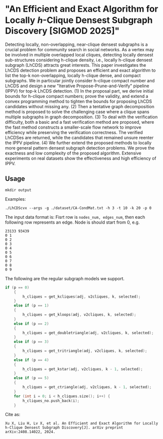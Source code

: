# "An Efficient and Exact Algorithm for Locally ℎ-Clique Densest Subgraph Discovery [SIGMOD 2025]"
Detecting locally, non-overlapping, near-clique densest subgraphs is a crucial problem for community search in social networks. As a vertex may be involved in multiple overlapped local cliques, detecting locally densest sub-structures considering h-clique density, i.e., locally h-clique densest subgraph (LhCDS) attracts great interests. This paper investigates the LhCDS detection problem and proposes an efficient and exact algorithm to list the top-k non-overlapping, locally h-clique dense, and compact subgraphs. We in particular jointly consider h-clique compact number and LhCDS and design a new "Iterative Propose-Prune-and-Verify" pipeline (IPPV) for top-k LhCDS detection. (1) In the proposal part, we derive initial bounds for h-clique compact numbers; prove the validity, and extend a convex programming method to tighten the bounds for proposing LhCDS candidates without missing any. (2) Then a tentative graph decomposition method is proposed to solve the challenging case where a clique spans multiple subgraphs in graph decomposition. (3) To deal with the verification difficulty, both a basic and a fast verification method are proposed, where the fast method constructs a smaller-scale flow network to improve efficiency while preserving the verification correctness. The verified LhCDSes are returned, while the candidates that remained unsure reenter the IPPV pipeline. (4) We further extend the proposed methods to locally more general pattern densest subgraph detection problems. We prove the exactness and low complexity of the proposed algorithm. Extensive experiments on real datasets show the effectiveness and high efficiency of IPPV.
## Usage
`mkdir output` 

 Examples:  

`./LhCDScvx --args -g ./dataset/CA-CondMat.txt -h 3 -t 10 -k 20 -p 0` 

The input data format is: Fisrt row is `nodes_num, edges_num`, then each following row represents an edge. Node is should start from 0, e.g.
```csv
23133 93439
0 1
0 2
0 3
0 4
0 5
0 6
0 7
0 8
0 9
```

The following are the regular subgraph models we support.

``` cpp
if (p == 0)
    {
        h_cliques = get_kcliques(adj, v2cliques, k, selected);
    }
    else if (p == 1)
    {
        h_cliques = get_kloops(adj, v2cliques, k, selected);
    }
    else if (p == 2)
    {
        h_cliques = get_doubletriangle(adj, v2cliques, k, selected);
    }
    else if (p == 3)
    {
        h_cliques = get_tritriangle(adj, v2cliques, k, selected);
    }
    else if (p == 4)
    {
        h_cliques = get_kstar(adj, v2cliques, k - 1, selected);
    }
    else if (p == 5)
    {
        h_cliques = get_ctriangle(adj, v2cliques, k - 1, selected);
    }
    for (int i = 0; i < h_cliques.size(); i++) {
        h_cliques_no.push_back(i);
    }
```

Cite as:

`
Xu X, Liu H, Lv X, et al. An Efficient and Exact Algorithm for Locally h-Clique Densest Subgraph Discovery[J]. arXiv preprint arXiv:2408.14022, 2024.
`

